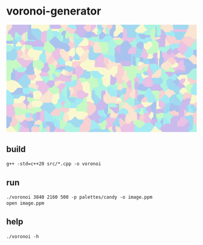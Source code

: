 # voronoi-generator

![candy manhattan](img/candy_manhattan.png)

## build
```
g++ -std=c++20 src/*.cpp -o voronoi
```

## run
```
./voronoi 3840 2160 500 -p palettes/candy -o image.ppm
open image.ppm
```

## help
```
./voronoi -h
```
